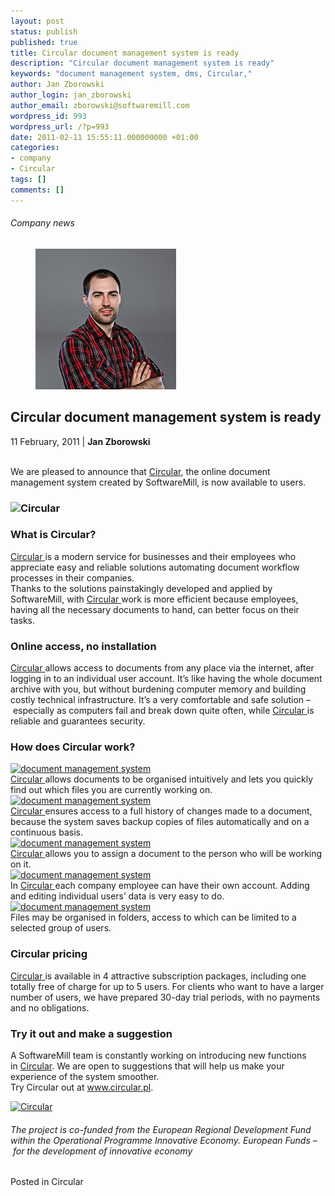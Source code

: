 ```yaml
---
layout: post
status: publish
published: true
title: Circular document management system is ready
description: "Circular document management system is ready"
keywords: "document management system, dms, Circular,"
author: Jan Zborowski
author_login: jan_zborowski
author_email: zborowski@softwaremill.com
wordpress_id: 993
wordpress_url: /?p=993
date: 2011-02-11 15:55:11.000000000 +01:00
categories:
- company
- Circular
tags: []
comments: []
---
```


<h6>Company news</h6>
<div class="post-header clearfix">
<figure><div class="image"><img src="/img/members/zborowski.jpg" alt="Jan Zborowski"></div></figure><div class="title">
<h2 class="font-dark-blue font-normal">Circular document management system is ready</h2>11 February, 2011 | <b>Jan Zborowski</b><br><br>
</div>
</div>
<div class="post-rows"><div class="text">
<p id="Postyarchiwalne-Circulardocumentmanagementsystemisready">We are pleased to announce that <a href="http://circular.pl/" rel="nofollow">Circular</a>, the online document management system created by SoftwareMill, is now available to users.</p>
<h3><img class="alignnone size-full wp-image-994" alt="Circular" src="https://softwaremill.com/img/uploads/2013/08/circular_logo_final-300x125.png" width="300" height="125"></h3>
<h3 id="Postyarchiwalne-WhatisCircular?">What is Circular?</h3>
<p><a href="http://circular.pl/" rel="nofollow">Circular </a>is a modern service for businesses and their employees who appreciate easy and reliable solutions automating document workflow processes in their companies.<br>Thanks to the solutions painstakingly developed and applied by SoftwareMill, with <a href="http://circular.pl/" rel="nofollow">Circular </a>work is more efficient because employees, having all the necessary documents to hand, can better focus on their tasks.</p>
<h3 id="Postyarchiwalne-Onlineaccess,noinstallation">Online access, no installation</h3>
<p><a href="http://circular.pl/" rel="nofollow">Circular </a>allows access to documents from any place via the internet, after logging in to an individual user account. It’s like having the whole document archive with you, but without burdening computer memory and building costly technical infrastructure. It’s a very comfortable and safe solution – especially as computers fail and break down quite often, while <a href="http://circular.pl/" rel="nofollow">Circular </a>is reliable and guarantees security.</p>
<h3 id="Postyarchiwalne-HowdoesCircularwork?">How does Circular work?</h3>
<p><a href="https://softwaremill.com/img/uploads/2013/08/assigned-300x225.png"><img class="alignnone size-full wp-image-995" alt="document management system" src="https://softwaremill.com/img/uploads/2013/08/assigned-300x225.png" width="300" height="225"></a><br><a href="http://circular.pl/" rel="nofollow">Circular </a>allows documents to be organised intuitively and lets you quickly find out which files you are currently working on.<br><a href="https://softwaremill.com/img/uploads/2013/08/history-300x225.png"><img class="alignnone size-full wp-image-996" alt="document management system" src="https://softwaremill.com/img/uploads/2013/08/history-300x225.png" width="300" height="225"></a><br><a href="http://circular.pl/" rel="nofollow">Circular </a>ensures access to a full history of changes made to a document, because the system saves backup copies of files automatically and on a continuous basis.<br><a href="https://softwaremill.com/img/uploads/2013/08/assign_to-300x225.png"><img class="alignnone size-full wp-image-997" alt="document management system" src="https://softwaremill.com/img/uploads/2013/08/assign_to-300x225.png" width="300" height="225"></a><br><a href="http://circular.pl/" rel="nofollow">Circular </a>allows you to assign a document to the person who will be working on it.<br><a href="https://softwaremill.com/img/uploads/2013/08/administration2-300x225.png"><img class="alignnone size-full wp-image-998" alt="document management system" src="https://softwaremill.com/img/uploads/2013/08/administration2-300x225.png" width="300" height="225"></a><br>In <a href="http://circular.pl/" rel="nofollow">Circular </a>each company employee can have their own account. Adding and editing individual users’ data is very easy to do.<br><a href="https://softwaremill.com/img/uploads/2013/08/security-300x225.png"><img class="alignnone size-full wp-image-999" alt="document management system" src="https://softwaremill.com/img/uploads/2013/08/security-300x225.png" width="300" height="225"></a><br>Files may be organised in folders, access to which can be limited to a selected group of users.</p>
<h3 id="Postyarchiwalne-Circularpricing">Circular pricing</h3>
<p><a href="http://circular.pl/" rel="nofollow">Circular </a>is available in 4 attractive subscription packages, including one totally free of charge for up to 5 users. For clients who want to have a larger number of users, we have prepared 30-day trial periods, with no payments and no obligations.</p>
<h3 id="Postyarchiwalne-Tryitoutandmakeasuggestion">Try it out and make a suggestion</h3>
<p>A SoftwareMill team is constantly working on introducing new functions in <a href="http://circular.pl/" rel="nofollow">Circular</a>. We are open to suggestions that will help us make your experience of the system smoother.<br>Try Circular out at <a href="http://www.circular.pl/" rel="nofollow">www.circular.pl</a>.</p>
<p><a href="https://softwaremill.com/img/uploads/2011/02/logos_softwaremill.png"><img class="alignnone size-medium wp-image-1002" alt="Circular" src="https://softwaremill.com/img/uploads/2011/02/logos_softwaremill-300x30.png" width="300" height="30"></a></p>
<h6 id="Postyarchiwalne-Theprojectisco-fundedfromtheEuropeanRegionalDevelopmentFundwithintheOperationalProgrammeInnovativeEconomy.EuropeanFunds–forthedevelopmentofinnovativeeconomy">The project is co-funded from the European Regional Development Fund within the Operational Programme Innovative Economy. European Funds – for the development of innovative economy</h6>
</div></div>
<div class="post-footer">Posted in Circular</div>
